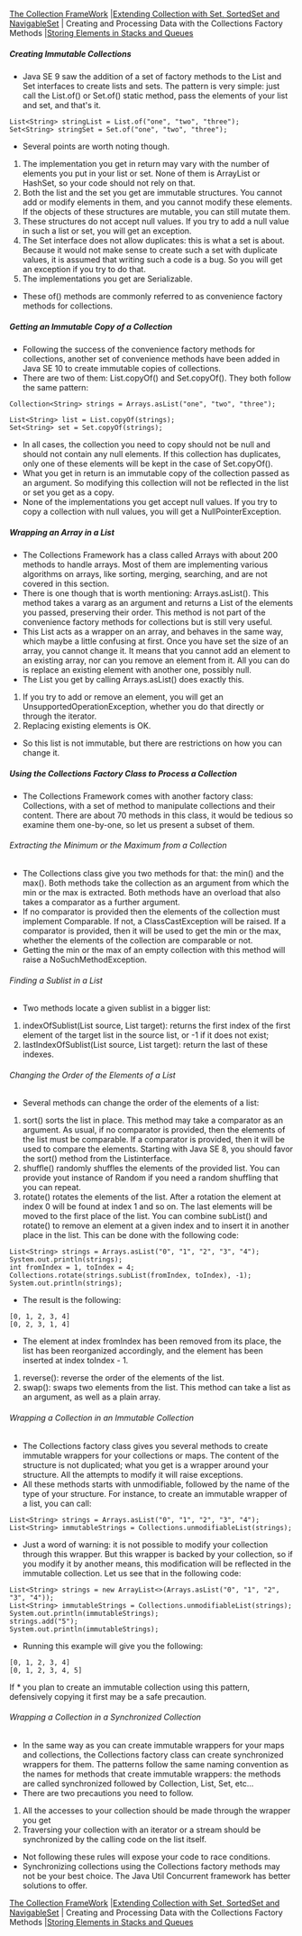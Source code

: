 [The Collection FrameWork](./README.md) |[Extending Collection with Set, SortedSet and NavigableSet](./Extending_Collection_with_Set_SortedSet_and_NavigableSet.md) |  Creating and Processing Data with the Collections Factory Methods |[Storing Elements in Stacks and Queues](./Storing_Elements_in_Stacks_and_Queues.md)
##### Creating Immutable Collections
* Java SE 9 saw the addition of a set of factory methods to the List and Set interfaces to create lists and sets. The pattern is very simple: just call the List.of() or Set.of() static method, pass the elements of your list and set, and that's it.
```
List<String> stringList = List.of("one", "two", "three");
Set<String> stringSet = Set.of("one", "two", "three");
```
* Several points are worth noting though.
1. The implementation you get in return may vary with the number of elements you put in your list or set. None of them is ArrayList or HashSet, so your code should not rely on that.
2. Both the list and the set you get are immutable structures. You cannot add or modify elements in them, and you cannot modify these elements. If the objects of these structures are mutable, you can still mutate them. 
3. These structures do not accept null values. If you try to add a null value in such a list or set, you will get an exception. 
4. The Set interface does not allow duplicates: this is what a set is about. Because it would not make sense to create such a set with duplicate values, it is assumed that writing such a code is a bug. So you will get an exception if you try to do that. 
5. The implementations you get are Serializable.
* These of() methods are commonly referred to as convenience factory methods for collections.
##### Getting an Immutable Copy of a Collection
* Following the success of the convenience factory methods for collections, another set of convenience methods have been added in Java SE 10 to create immutable copies of collections. 
* There are two of them: List.copyOf() and Set.copyOf(). They both follow the same pattern:
```
Collection<String> strings = Arrays.asList("one", "two", "three");

List<String> list = List.copyOf(strings);
Set<String> set = Set.copyOf(strings);
```
* In all cases, the collection you need to copy should not be null and should not contain any null elements. If this collection has duplicates, only one of these elements will be kept in the case of Set.copyOf(). 
* What you get in return is an immutable copy of the collection passed as an argument. So modifying this collection will not be reflected in the list or set you get as a copy. 
* None of the implementations you get accept null values. If you try to copy a collection with null values, you will get a NullPointerException.
##### Wrapping an Array in a List
* The Collections Framework has a class called Arrays with about 200 methods to handle arrays. Most of them are implementing various algorithms on arrays, like sorting, merging, searching, and are not covered in this section. 
* There is one though that is worth mentioning: Arrays.asList(). This method takes a vararg as an argument and returns a List of the elements you passed, preserving their order. This method is not part of the convenience factory methods for collections but is still very useful. 
* This List acts as a wrapper on an array, and behaves in the same way, which maybe a little confusing at first. Once you have set the size of an array, you cannot change it. It means that you cannot add an element to an existing array, nor can you remove an element from it. All you can do is replace an existing element with another one, possibly null. 
* The List you get by calling Arrays.asList() does exactly this.
1. If you try to add or remove an element, you will get an UnsupportedOperationException, whether you do that directly or through the iterator. 
2. Replacing existing elements is OK.
* So this list is not immutable, but there are restrictions on how you can change it.
##### Using the Collections Factory Class to Process a Collection
* The Collections Framework comes with another factory class: Collections, with a set of method to manipulate collections and their content. There are about 70 methods in this class, it would be tedious so examine them one-by-one, so let us present a subset of them.
###### Extracting the Minimum or the Maximum from a Collection
* The Collections class give you two methods for that: the min() and the max(). Both methods take the collection as an argument from which the min or the max is extracted. Both methods have an overload that also takes a comparator as a further argument. 
* If no comparator is provided then the elements of the collection must implement Comparable. If not, a ClassCastException will be raised. If a comparator is provided, then it will be used to get the min or the max, whether the elements of the collection are comparable or not. 
* Getting the min or the max of an empty collection with this method will raise a NoSuchMethodException.
###### Finding a Sublist in a List
* Two methods locate a given sublist in a bigger list:
1. indexOfSublist(List<?> source, List<?> target): returns the first index of the first element of the target list in the source list, or -1 if it does not exist; 
2. lastIndexOfSublist(List<?> source, List<?> target): return the last of these indexes.

###### Changing the Order of the Elements of a List
* Several methods can change the order of the elements of a list:
1. sort() sorts the list in place. This method may take a comparator as an argument. As usual, if no comparator is provided, then the elements of the list must be comparable. If a comparator is provided, then it will be used to compare the elements. Starting with Java SE 8, you should favor the sort() method from the Listinterface. 
2. shuffle() randomly shuffles the elements of the provided list. You can provide yout instance of Random if you need a random shuffling that you can repeat. 
3. rotate() rotates the elements of the list. After a rotation the element at index 0 will be found at index 1 and so on. The last elements will be moved to the first place of the list. You can combine subList() and rotate() to remove an element at a given index and to insert it in another place in the list. This can be done with the following code:
```
List<String> strings = Arrays.asList("0", "1", "2", "3", "4");
System.out.println(strings);
int fromIndex = 1, toIndex = 4;
Collections.rotate(strings.subList(fromIndex, toIndex), -1);
System.out.println(strings);
```
* The result is the following:
```
[0, 1, 2, 3, 4]
[0, 2, 3, 1, 4]
```
* The element at index fromIndex has been removed from its place, the list has been reorganized accordingly, and the element has been inserted at index toIndex - 1.
1. reverse(): reverse the order of the elements of the list. 
2. swap(): swaps two elements from the list. This method can take a list as an argument, as well as a plain array.
###### Wrapping a Collection in an Immutable Collection
* The Collections factory class gives you several methods to create immutable wrappers for your collections or maps. The content of the structure is not duplicated; what you get is a wrapper around your structure. All the attempts to modify it will raise exceptions. 
* All these methods starts with unmodifiable, followed by the name of the type of your structure. For instance, to create an immutable wrapper of a list, you can call:
```
List<String> strings = Arrays.asList("0", "1", "2", "3", "4");
List<String> immutableStrings = Collections.unmodifiableList(strings);
```
* Just a word of warning: it is not possible to modify your collection through this wrapper. But this wrapper is backed by your collection, so if you modify it by another means, this modification will be reflected in the immutable collection. Let us see that in the following code:
```
List<String> strings = new ArrayList<>(Arrays.asList("0", "1", "2", "3", "4"));
List<String> immutableStrings = Collections.unmodifiableList(strings);
System.out.println(immutableStrings);
strings.add("5");
System.out.println(immutableStrings);
```
* Running this example will give you the following:
```
[0, 1, 2, 3, 4]
[0, 1, 2, 3, 4, 5]
```
If * you plan to create an immutable collection using this pattern, defensively copying it first may be a safe precaution.
###### Wrapping a Collection in a Synchronized Collection
* In the same way as you can create immutable wrappers for your maps and collections, the Collections factory class can create synchronized wrappers for them. The patterns follow the same naming convention as the names for methods that create immutable wrappers: the methods are called synchronized followed by Collection, List, Set, etc... 
* There are two precautions you need to follow.
1. All the accesses to your collection should be made through the wrapper you get 
2. Traversing your collection with an iterator or a stream should be synchronized by the calling code on the list itself.
* Not following these rules will expose your code to race conditions. 
* Synchronizing collections using the Collections factory methods may not be your best choice. The Java Util Concurrent framework has better solutions to offer.


[The Collection FrameWork](./README.md) |[Extending Collection with Set, SortedSet and NavigableSet](./Extending_Collection_with_Set_SortedSet_and_NavigableSet.md) |  Creating and Processing Data with the Collections Factory Methods |[Storing Elements in Stacks and Queues](./Storing_Elements_in_Stacks_and_Queues.md)